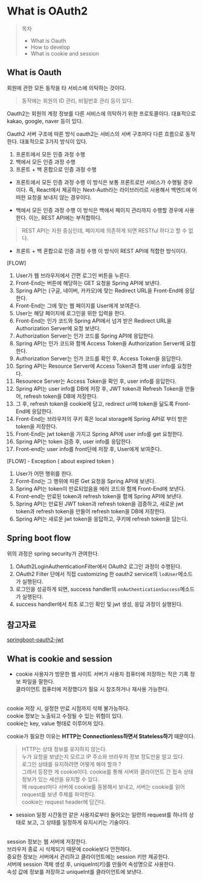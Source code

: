 # What is OAuth2
> 목차
> * What is Oauth
> * How to develop
> * What is cookie and session

## What is Oauth
회원에 관한 모든 동작을 타 서비스에 의탁하는 것이다.
> 동작에는 회원의 ID 관리, 비밀번호 관리 등이 있다.

Oauth2는 회원의 계정 정보를 다른 서비스에 의탁하기 위한 프로토콜이다. 대표적으로 kakao, google, naver 등이 있다.

Oauth2 서버 구조에 따른 방식
oauth2는 서비스의 서버 구조마다 다른 흐름으로 동작한다.
대표적으로 3가지 방식이 있다.
1. 프론트에서 모든 인증 과정 수행
2. 백에서 모든 인증 과정 수행
3. 프론트 + 백 혼합으로 인증 과정 수행

* 프론트에서 모든 인증 과정 수행
이 방식은 보통 프론트로만 서비스가 수행될 경우이다. 즉, React에서 제공하는 Next-Auth라는 라이브러리르 사용해서 백엔드에 어떠한 요청을 보내지 않는 경우이다.

* 백에서 모든 인증 과정 수행
이 방식은 백에서 페이지 관리까지 수행할 경우에 사용한다. 이는, REST API에는 부적합하다.
> REST API는 자원 중심인데, 페이지에 의존하게 되면 RESTful 하다고 할 수 없다.

* 프론트 + 백 혼합으로 인증 과정 수행
이 방식이 REST API에 적합한 방식이다.

[FLOW]

1. User가 웹 브라우저에서 간편 로그인 버튼을 누른다. 
2. Front-End는 버튼에 해당하는 GET 요청을 Spring API에 보낸다.
3. Spring API는 (구글, 네이버, 카카오)에 맞는 Redirect URL을 Front-End에 응답한다.
4. Front-End는 그에 맞는 웹 페이지를 User에게 보여준다.
5. User는 해당 페이지에 로그인을 위한 입력을 한다.
6. Front-End는 인가 코드와 Spring API에서 넘겨 받은 Redirect URL을 Authorization Server에 요청 보낸다.
7. Authorization Server는 인가 코드를 Spring API에 응답한다.
8. Spring API는 인가 코드와 함께 Access Token을 Authorization Server에 요청한다.
9. Authorization Server는 인가 코드를 확인 후, Access Token을 응답한다.
10. Spring API는 Resource Server에 Access Token과 함께 user info를 요청한다.
11. Resourece Server는 Access Token을 확인 후, user info를 응답한다.
12. Spring API는 user info를 DB에 저장 후, JWT token과 Refresh Token을 만들어, refresh token을 DB에 저장한다.
13. 그 후, refresh token을 cookie에 담고, redirect url에 token을 닮도록 Front-End에 응답한다.
14. Front-End는 브라우저의 쿠키 혹은 local storage에 Spring API로 부터 받은 token을 저장한다.
15. Front-End는 jwt token을 가지고 Spring API에 user info를 get 요청한다.
16. Spring API는 token 검증 후, user info를 응답한다.
17. Front-end는 user info를 front단에 저장 후, User에게 보여준다.

[FLOW] - Exception ( about expired token )
1. User가 어떤 행위를 한다.
2. Fornt-End는 그 행위에 따른 Get 요청을 Spring API에 보낸다.
3. Spring API는 token이 만료되었음을 에러 코드와 함께 Front-End에 보낸다.
4. Front-end는 만료된 token과 refresh token을 함께 Spring API에 보낸다.
5. Spring API는 만료된 JWT token과 refresh token을 검증하고, 새로운 jwt token과 refresh token을 만들어 refresh token을 DB에 저장한다.
6. Spring API는 새로운 jwt token을 응답하고, 쿠키에 refresh token을 담는다.

## Spring boot flow
위의 과정은 spring security가 관여한다.
1. OAuth2LoginAuthenticationFilter에서 OAuth2 로그인 과정이 수행된다.
2. OAuth2 Filter 단에서 직접 customizing 한 oauth2 service의 `lodUser`메소드가 실행된다.
3. 로그인을 성공하게 되면, success handler의 `onAuthenticationSuccess`메소드가 실행된다.
4. success handler에서 최초 로그인 확인 및 jwt 생성, 응답 과정이 실행된다.

## 참고자료
[springboot-oauth2-jwt](https://velog.io/@jkijki12/Spring-Boot-OAuth2-JWT-%EC%A0%81%EC%9A%A9%ED%95%B4%EB%B3%B4%EB%A6%AC%EA%B8%B0)

## What is cookie and session
* cookie
사용자가 방문한 웹 사이트 서버가 사용자 컴퓨터에 저장하는 작은 기록 정보 파일을 말한다. <br/>
클라이언트 컴퓨터에 저장했다가 필요 시 참조하거나 재사용 가능한다.
<br/>
cookie 저장 시, 설정한 만료 시점까지 삭제 불가능하다.
<br/>
cookie 정보는 노출되고 수정될 수 있는 위험이 있다.
<br/>
cookie는 key, value 형태로 이루어져 있다. 
<br/>

cookie가 필요한 이유는 **HTTP는 Connectionless하면서 Stateless하기** 때문이다. 
> HTTP는 상태 정보를 유지하지 않는다. <br/> 누가 요청을 보냈는지 모르고 IP 주소와 브라우저 정보 정도만을 알고 있다. <br/> 로그인 상태를 유지하려면 어떻게 해야 할까 ? <br/> 그래서 등장한 게 cookie이다.
cookie를 통해 서버와 클라이언트 간 접속 상태 정보가 있는 세션을 유지할 수 있다. <br/>
매 request마다 서버에 cookie를 동봉해서 보내고, 서버는 cookie를 읽어 request를 보낸 주체를 파악한다. <br/> cookie는 request header에 담긴다.

* session
일정 시간동안 같은 사용자로부터 들어오는 일련의 request를 하나의 상태로 보고, 그 상태를 일정하게 유지시키는 기술이다.
<br/>
session 정보는 웹 서버에 저장한다.
<br/>
브라우저 종료 시 삭제되기 때문에 cookie보다 안전하다.
<br/>
중요한 정보는 서버에서 관리하고 클라이언트에는 session 키만 제공한다.
<br/>
서버에 session 객체 생성 후, uniqueInt(키)를 만들어 속성명으로 사용한다.
<br/>
속성 값에 정보를 저장하고 uniqueInt를 클라이언트에 보낸다.



